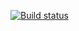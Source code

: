[![Build status](https://ci.appveyor.com/api/projects/status/ry20qgm4kuk23p59?svg=true)](https://ci.appveyor.com/project/YuriShornikov/rxjs)
